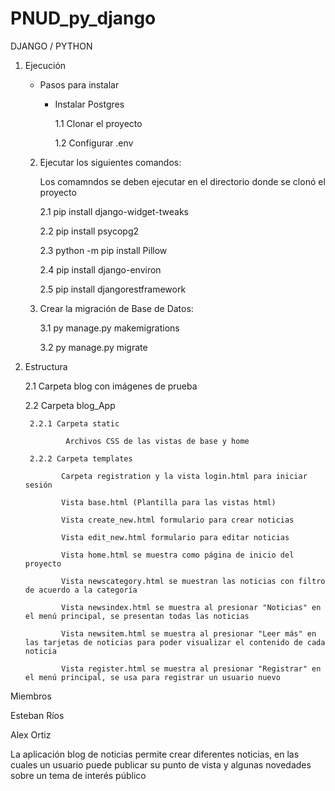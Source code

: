 # PNUD_py_django

DJANGO / PYTHON
1. Ejecución

   - Pasos para instalar 
    
     - Instalar Postgres

        1.1 Clonar el proyecto

        1.2 Configurar .env

    2. Ejecutar los siguientes comandos:

        Los comamndos se deben ejecutar en el directorio donde se clonó el proyecto    

        2.1 pip install django-widget-tweaks

        2.2 pip install psycopg2

        2.3 python -m pip install Pillow

        2.4 pip install django-environ

        2.5 pip install djangorestframework

    3. Crear la migración de Base de Datos:

        3.1 py manage.py makemigrations

        3.2 py manage.py migrate


2. Estructura

    2.1 Carpeta blog con imágenes de prueba

    2.2 Carpeta blog_App 

        2.2.1 Carpeta static

                Archivos CSS de las vistas de base y home 

        2.2.2 Carpeta templates

               Carpeta registration y la vista login.html para iniciar sesión 

               Vista base.html (Plantilla para las vistas html)

               Vista create_new.html formulario para crear noticias

               Vista edit_new.html formulario para editar noticias

               Vista home.html se muestra como página de inicio del proyecto

               Vista newscategory.html se muestran las noticias con filtro de acuerdo a la categoría

               Vista newsindex.html se muestra al presionar "Noticias" en el menú principal, se presentan todas las noticias

               Vista newsitem.html se muestra al presionar "Leer más" en las tarjetas de noticias para poder visualizar el contenido de cada noticia

               Vista register.html se muestra al presionar "Registrar" en el menú principal, se usa para registrar un usuario nuevo


Miembros

Esteban Ríos

Alex Ortiz


La aplicación blog de noticias permite crear diferentes noticias, en las cuales un usuario puede publicar su punto de vista y algunas novedades sobre un tema de interés público 
                

